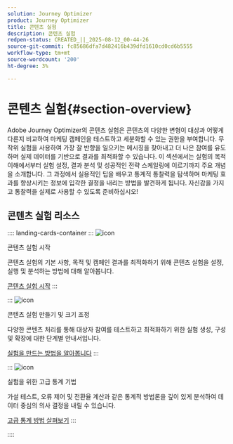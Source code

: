 ```yaml
---
solution: Journey Optimizer
product: Journey Optimizer
title: 콘텐츠 실험
description: 콘텐츠 실험
redpen-status: CREATED_||_2025-08-12_00-44-26
source-git-commit: fc85686dfa7d482416b439dfd1610cd0cd6b5555
workflow-type: tm+mt
source-wordcount: '200'
ht-degree: 3%

---
```



# 콘텐츠 실험{#section-overview}

Adobe Journey Optimizer의 콘텐츠 실험은 콘텐츠의 다양한 변형이 대상과 어떻게 다른지 비교하여 마케팅 캠페인을 테스트하고 세분화할 수 있는 권한을 부여합니다. 무작위 실험을 사용하여 가장 잘 반향을 일으키는 메시징을 찾아내고 더 나은 참여를 유도하며 실제 데이터를 기반으로 결과를 최적화할 수 있습니다. 이 섹션에서는 실험의 목적 이해에서부터 실험 설정, 결과 분석 및 성공적인 전략 스케일링에 이르기까지 주요 개념을 소개합니다. 그 과정에서 실용적인 팁을 배우고 통계적 통찰력을 탐색하며 마케팅 효과를 향상시키는 정보에 입각한 결정을 내리는 방법을 발견하게 됩니다. 자신감을 가지고 통찰력을 실제로 사용할 수 있도록 준비하십시오!

## 콘텐츠 실험 리소스

:::: landing-cards-container
:::
![icon](https://cdn.experienceleague.adobe.com/icons/circle-play.svg)

콘텐츠 실험 시작

콘텐츠 실험의 기본 사항, 목적 및 캠페인 결과를 최적화하기 위해 콘텐츠 실험을 설정, 실행 및 분석하는 방법에 대해 알아봅니다.

[콘텐츠 실험 시작](../using/content-management/get-started-experiment.md)
:::

:::
![icon](https://cdn.experienceleague.adobe.com/icons/list-check.svg)

콘텐츠 실험 만들기 및 크기 조정

다양한 콘텐츠 처리를 통해 대상자 참여를 테스트하고 최적화하기 위한 실험 생성, 구성 및 확장에 대한 단계별 안내서입니다.

[실험을 만드는 방법을 알아봅니다](../using/content-management/content-experiment.md)
:::

:::
![icon](https://cdn.experienceleague.adobe.com/icons/chart-line.svg)

실험을 위한 고급 통계 기법

가설 테스트, 오류 제어 및 전환율 계산과 같은 통계적 방법론을 깊이 있게 분석하여 데이터 중심의 의사 결정을 내릴 수 있습니다.

[고급 통계 방법 살펴보기](technotes-landing-page.md)
:::

::::

